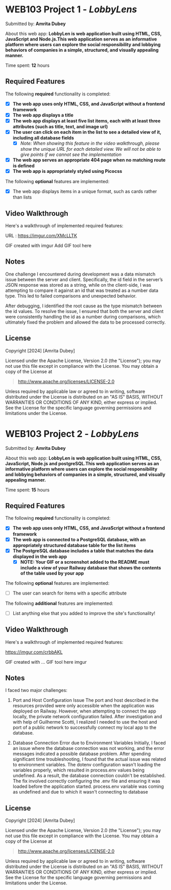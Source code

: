 # WEB103 Project 1 - *LobbyLens*

Submitted by: **Amrita Dubey**

About this web app: **LobbyLen is web application built using HTML, CSS, JavaScript and Node.js.This web application serves as an informative platform where users can explore the social responsibility and lobbying behaviors of companies in a simple, structured, and visually appealing manner.**

Time spent: **12** hours

## Required Features

The following **required** functionality is completed:

<!-- Make sure to check off completed functionality below -->
- [x] **The web app uses only HTML, CSS, and JavaScript without a frontend framework**
- [x] **The web app displays a title**
- [x] **The web app displays at least five list items, each with at least three attributes (such as title, text, and image url)**
- [x] **The user can click on each item in the list to see a detailed view of it, including all database fields**
  - [x] *Note: When showing this feature in the video walkthrough, please show the unique URL for each detailed view. We will not be able to give points if we cannot see the implementation* 
- [x] **The web app serves an appropriate 404 page when no matching route is defined**
- [x] **The web app is appropriately styled using Picocss**

The following **optional** features are implemented:

- [x] The web app displays items in a unique format, such as cards rather than lists

## Video Walkthrough

Here's a walkthrough of implemented required features:

URL :  https://imgur.com/XMcLLTK


<!-- Replace this with whatever GIF tool you used! -->
GIF created with imgur  Add GIF tool here

## Notes

One challenge I encountered during development was a data mismatch issue between the server and client. Specifically, the id field in the server’s JSON response was stored as a string, while on the client-side, I was attempting to compare it against an id that was treated as a number data type. This led to failed comparisons and unexpected behavior.

After debugging, I identified the root cause as the type mismatch between the id values. To resolve the issue, I ensured that both the server and client were consistently handling the id as a number during comparisons, which ultimately fixed the problem and allowed the data to be processed correctly.

## License

Copyright [2024] [Amrita Dubey]

Licensed under the Apache License, Version 2.0 (the "License"); you may not use this file except in compliance with the License. You may obtain a copy of the License at

> http://www.apache.org/licenses/LICENSE-2.0

Unless required by applicable law or agreed to in writing, software distributed under the License is distributed on an "AS IS" BASIS, WITHOUT WARRANTIES OR CONDITIONS OF ANY KIND, either express or implied. See the License for the specific language governing permissions and limitations under the License.








# WEB103 Project 2 - *LobbyLens*

Submitted by: **Amrita Dubey**

About this web app: **LobbyLen is web application built using HTML, CSS, JavaScript, Node.js and postgreSQL.This web application serves as an informative platform where users can explore the social responsibility and lobbying behaviors of companies in a simple, structured, and visually appealing manner.**

Time spent: **15** hours

## Required Features

The following **required** functionality is completed:

<!-- Make sure to check off completed functionality below -->
- [x] **The web app uses only HTML, CSS, and JavaScript without a frontend framework**
- [x] **The web app is connected to a PostgreSQL database, with an appropriately structured database table for the list items**
- [x] **The PostgreSQL database includes a table that matches the data displayed in the web app**
  - [x] **NOTE: Your GIF or a screenshot added to the README must include a view of your Railway database that shows the contents of the table used by your app**

The following **optional** features are implemented:

- [ ] The user can search for items with a specific attribute

The following **additional** features are implemented:

- [ ] List anything else that you added to improve the site's functionality!

## Video Walkthrough

Here's a walkthrough of implemented required features:

https://imgur.com/crbbAKL


<!-- Replace this with whatever GIF tool you used! -->
GIF created with ...  GIF tool here
imgur

## Notes

I faced two major challenges:

1. Port and Host Configuration Issue
The port and host described in the resources provided were only accessible when the application was deployed on Railway. However, when attempting to connect the app locally, the private network configuration failed. After investigation and with help of Guilherme Scotti, I realized I needed to use the host and port of a public network to successfully connect my local app to the database.

1. Database Connection Error due to Environment Variables
Initially, I faced an issue where the database connection was not working, and the error messages indicated a possible database problem. After spending significant time troubleshooting, I found that the actual issue was related to environment variables. The dotenv configuration wasn't loading the variables properly, which resulted in process.env values being undefined. As a result, the database connection couldn't be established. The fix involved correctly configuring the .env file and ensuring it was loaded before the application started. process.env variable was coming as undefined and due to which it wasn't connecting to database

## License

Copyright [2024] [Amrita Dubey]

Licensed under the Apache License, Version 2.0 (the "License"); you may not use this file except in compliance with the License. You may obtain a copy of the License at

> http://www.apache.org/licenses/LICENSE-2.0

Unless required by applicable law or agreed to in writing, software distributed under the License is distributed on an "AS IS" BASIS, WITHOUT WARRANTIES OR CONDITIONS OF ANY KIND, either express or implied. See the License for the specific language governing permissions and limitations under the License.